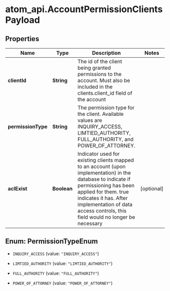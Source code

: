 # atom_api.AccountPermissionClientsPayload

## Properties
Name | Type | Description | Notes
------------ | ------------- | ------------- | -------------
**clientId** | **String** | The id of the client being granted permissions to the account. Must also be included in the clients.client_id field of the account | 
**permissionType** | **String** | The permission type for the client. Available values are INQUIRY_ACCESS, LIMTIED_AUTHORITY, FULL_AUTHORITY, and POWER_OF_ATTORNEY. | 
**aclExist** | **Boolean** | Indicator used for existing clients mapped to an account (upon implementation) in the database to indicate if permissioning has been applied for them. true indicates it has. After implementation of data access controls, this field would no longer be necessary | [optional] 


<a name="PermissionTypeEnum"></a>
## Enum: PermissionTypeEnum


* `INQUIRY_ACCESS` (value: `"INQUIRY_ACCESS"`)

* `LIMTIED_AUTHORITY` (value: `"LIMTIED_AUTHORITY"`)

* `FULL_AUTHORITY` (value: `"FULL_AUTHORITY"`)

* `POWER_OF_ATTORNEY` (value: `"POWER_OF_ATTORNEY"`)




